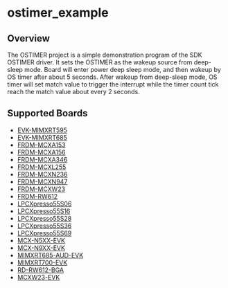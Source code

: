 # ostimer_example

## Overview
The OSTIMER project is a simple demonstration program of the SDK OSTIMER driver. It sets the OSTIMER as
the wakeup source from deep-sleep mode. Board will enter power deep sleep mode, and then wakeup by OS timer after about 5 seconds.
After wakeup from deep-sleep mode, OS timer will set match value 
to trigger the interrupt while the timer count tick reach the match value about every 2 seconds.

## Supported Boards
- [EVK-MIMXRT595](../../_boards/evkmimxrt595/driver_examples/ostimer/example_board_readme.md)
- [EVK-MIMXRT685](../../_boards/evkmimxrt685/driver_examples/ostimer/example_board_readme.md)
- [FRDM-MCXA153](../../_boards/frdmmcxa153/driver_examples/ostimer/example_board_readme.md)
- [FRDM-MCXA156](../../_boards/frdmmcxa156/driver_examples/ostimer/example_board_readme.md)
- [FRDM-MCXA346](../../_boards/frdmmcxa346/driver_examples/ostimer/example_board_readme.md)
- [FRDM-MCXL255](../../_boards/frdmmcxl255/driver_examples/ostimer/example_board_readme.md)
- [FRDM-MCXN236](../../_boards/frdmmcxn236/driver_examples/ostimer/example_board_readme.md)
- [FRDM-MCXN947](../../_boards/frdmmcxn947/driver_examples/ostimer/example_board_readme.md)
- [FRDM-MCXW23](../../_boards/frdmmcxw23/driver_examples/ostimer/example_board_readme.md)
- [FRDM-RW612](../../_boards/frdmrw612/driver_examples/ostimer/example_board_readme.md)
- [LPCXpresso55S06](../../_boards/lpcxpresso55s06/driver_examples/ostimer/example_board_readme.md)
- [LPCXpresso55S16](../../_boards/lpcxpresso55s16/driver_examples/ostimer/example_board_readme.md)
- [LPCXpresso55S28](../../_boards/lpcxpresso55s28/driver_examples/ostimer/example_board_readme.md)
- [LPCXpresso55S36](../../_boards/lpcxpresso55s36/driver_examples/ostimer/example_board_readme.md)
- [LPCXpresso55S69](../../_boards/lpcxpresso55s69/driver_examples/ostimer/example_board_readme.md)
- [MCX-N5XX-EVK](../../_boards/mcxn5xxevk/driver_examples/ostimer/example_board_readme.md)
- [MCX-N9XX-EVK](../../_boards/mcxn9xxevk/driver_examples/ostimer/example_board_readme.md)
- [MIMXRT685-AUD-EVK](../../_boards/mimxrt685audevk/driver_examples/ostimer/example_board_readme.md)
- [MIMXRT700-EVK](../../_boards/mimxrt700evk/driver_examples/ostimer/example_board_readme.md)
- [RD-RW612-BGA](../../_boards/rdrw612bga/driver_examples/ostimer/example_board_readme.md)
- [MCXW23-EVK](../../_boards/mcxw23evk/driver_examples/ostimer/example_board_readme.md)

